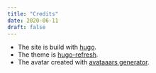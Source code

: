 ```yaml
---
title: "Credits"
date: 2020-06-11
draft: false
---
```


* The site is build with [hugo](https://gohugo.io).
* The theme is [hugo-refresh](https://themes.gohugo.io/hugo-refresh).
* The avatar created with [avataaars generator](https://getavataaars.com).
